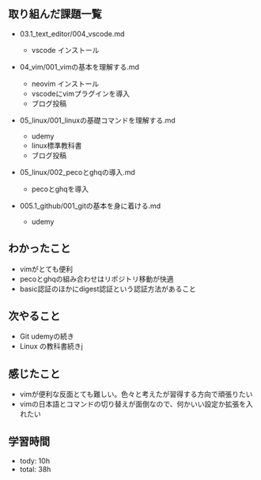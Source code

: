 ## 取り組んだ課題一覧
- 03.1_text_editor/004_vscode.md
  - vscode インストール

- 04_vim/001_vimの基本を理解する.md
  - neovim インストール
  - vscodeにvimプラグインを導入
  - ブログ投稿

- 05_linux/001_linuxの基礎コマンドを理解する.md
  - udemy
  - linux標準教科書
  - ブログ投稿

- 05_linux/002_pecoとghqの導入.md
  - pecoとghqを導入

- 005.1_github/001_gitの基本を身に着ける.md
  - udemy

## わかったこと
- vimがとても便利
- pecoとghqの組み合わせはリポジトリ移動が快適
- basic認証のほかにdigest認証という認証方法があること

## 次やること
- Git udemyの続き
- Linux の教科書続きj

## 感じたこと
- vimが便利な反面とても難しい。色々と考えたが習得する方向で頑張りたい
- vimの日本語とコマンドの切り替えが面倒なので、何かいい設定か拡張を入れたい

## 学習時間
- tody: 10h
- total: 38h

